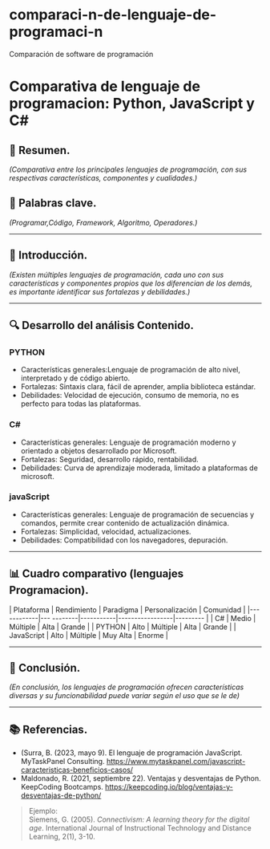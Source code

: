 # comparaci-n-de-lenguaje-de-programaci-n
Comparación de software de programación
# Comparativa de lenguaje de programacion: Python, JavaScript y C#

## 📝 Resumen.
*(Comparativa entre los principales lenguajes de programación, con sus respectivas características, componentes y cualidades.)*

## 🔑 Palabras clave.
*(Programar,Código, Framework, Algoritmo, Operadores.)*

---

## 🎯 Introducción.
*(Existen múltiples lenguajes de programación, cada uno con sus características y componentes propios que los diferencian de los demás, es importante identificar sus fortalezas y debilidades.)*

---

## 🔍 Desarrollo del análisis Contenido.

### PYTHON
- Características generales:Lenguaje de programación de alto nivel, interpretado y de código abierto.
- Fortalezas: Sintaxis clara, fácil de aprender, amplia biblioteca estándar.
- Debilidades: Velocidad de ejecución, consumo de memoria, no es perfecto para todas las plataformas.
### C#
- Características generales: Lenguaje de programación moderno y orientado a objetos desarrollado por Microsoft.
- Fortalezas: Seguridad, desarrollo rápido, rentabilidad.
- Debilidades: Curva de aprendizaje moderada, limitado a plataformas de microsoft.

### javaScript
- Características generales: Lenguaje de programación de secuencias y comandos, permite crear contenido de actualización dinámica.
- Fortalezas: Simplicidad, velocidad, actualizaciones.
- Debilidades: Compatibilidad con los navegadores, depuración.

---

## 📊 Cuadro comparativo (lenguajes Programacion).

| Plataforma | Rendimiento | Paradigma | Personalización | Comunidad |
|------------|---  --------|-----------|-----------------|---------  |
| C#         |    Medio    |  Múltiple |      Alta       |  Grande   |
| PYTHON     |    Alto     |  Múltiple |      Alta       |  Grande   |
| JavaScript |    Alto     |  Múltiple |     Muy Alta    |  Enorme   |

---

## 🧠 Conclusión.
*(En conclusión, los lenguajes de programación ofrecen características diversas y su funcionabilidad puede variar según el uso que se le de)*

---

## 📚 Referencias.
* (Surra, B. (2023, mayo 9). El lenguaje de programación JavaScript. MyTaskPanel Consulting. https://www.mytaskpanel.com/javascript-caracteristicas-beneficios-casos/
* Maldonado, R. (2021, septiembre 22). Ventajas y desventajas de Python. KeepCoding Bootcamps. https://keepcoding.io/blog/ventajas-y-desventajas-de-python/
> Ejemplo:  
> Siemens, G. (2005). *Connectivism: A learning theory for the digital age*. International Journal of Instructional Technology and Distance Learning, 2(1), 3-10.
